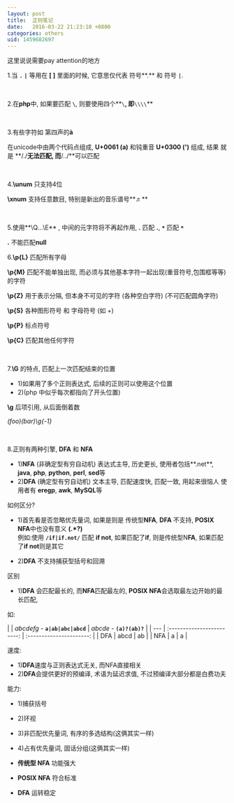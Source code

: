 ```yaml
---
layout: post
title:  正则笔记
date:   2016-03-22 21:23:10 +0800
categories: others
uid: 1459682697
---
```

这里说说需要pay attention的地方

1.当 **`.`** **`|`** 等用在 **[ ]** 里面的时候, 它意思仅代表 符号**.** 和 符号 **`|`**.

<br>

2.在**php**中, 如果要匹配 **`\`**, 则要使用四个**`\`**, 即**`\\\\`**

<br>

3.有些字符如 第四声的**à**

在unicode中由两个代码点组成, **U+0061 (a)** 和钝重音 **U+0300 (')** 组成, 结果 就是 **/./**无法匹配, 而**/../**可以匹配

<br>

4.**\unum** 只支持4位

**\xnum** 支持任意数目, 特别是新出的音乐谱号**♬**

<br>

5.使用**\Q...\E** , 中间的元字符将不再起作用, **.** 匹配 **.**, __`*`__ 匹配 __`*`__

**.** 不能匹配**null**
<br>

6.**\p{L}** 匹配所有字母
   
   **\p{M}** 匹配不能单独出现, 而必须与其他基本字符一起出现(重音符号,包围框等等)的字符
   
   **\p{Z}** 用于表示分隔, 但本身不可见的字符 (各种空白字符)   (不可匹配圆角字符)
   
   **\p{S}** 各种图形符号 和 字母符号  (如 +)
   
   **\p{P}** 标点符号
   
   **\p{C}** 匹配其他任何字符

<br>

7.**\G** 的特点, 匹配上一次匹配结束的位置

* 1)如果用了多个正则表达式, 后续的正则可以使用这个位置
* 2)(php 中似乎每次都指向了开头位置)

**\g** 后项引用, 从后面倒着数

*(foo)(bar)\g{-1}*

<br>

8.正则有两种引擎, **DFA** 和 **NFA**

* 1)**NFA** (非确定型有穷自动机)   表达式主导, 历史更长, 使用者包括**.net**, **java**, **php**, **python**, **perl**, **sed**等
* 2)**DFA** (确定型有穷自动机)      文本主导,     匹配速度快, 匹配一致, 用起来很恼人 使用者有 **eregp**, **awk**, **MySQL**等
      
如何区分?

* 1)首先看是否忽略优先量词, 如果是则是 传统型**NFA**, **DFA** 不支持, **POSIX NFA**中也没有意义 **(.*?)**
<br>例如:使用 **`/if|if.not/`**  匹配 **if not**, 如果匹配了**if**, 则是传统型N**FA**, 如果匹配了**if not**则是其它

* 2)**DFA** 不支持捕获型括号和回溯

区别

* 1)**DFA** 会匹配最长的, 而**NFA**匹配最左的, **POSIX NFA**会选取最左边开始的最长匹配, 

如:

|     |  *abcdefg* - **`a|ab|abc|abcd`** | *abcde* - **`(a)?(ab)?`** |
| --- | :------------------------:       | :----------------------:  |
| DFA | abcd                             | ab                        |
| NFA | a                                | a                         |



速度:

* 1)**DFA**速度与正则表达式无关, 而NFA直接相关
* 2)**DFA**会提供更好的预编译, 术语为延迟求值, 不过预编译大部分都是白费功夫

能力:

* 1)捕获括号
* 2)环视
* 3)非匹配优先量词, 有序的多选结构(这俩其实一样)
* 4)占有优先量词, 固话分组(这俩其实一样)


* **传统型 NFA**        功能强大
* **POSIX  NFA**        符合标准
* **DFA**               运转稳定

